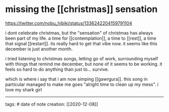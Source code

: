 # missing the [[christmas]] sensation
https://twitter.com/nobu_hibiki/status/1336242204159791104

i dont celebrate christmas, but the "sensation" of christmas has always been part of my life. a time for [[contemplation]], a time to [[rest]], a time that signal [[restart]]. its really hard to get that vibe now. it seems like this december is just another month.

i tried listening to christmas songs, letting go of work, surrounding myself with things that remind me december, but none of it seems to be working. it feels so hard to do anything than just to... survive.

which is where i say that i am now simping [[gawrgura]]. this song in particular managed to make me goes "alright time to clean up my mess". i love my shark girl

___
tags: #
date of note creation: [[2020-12-08]]

